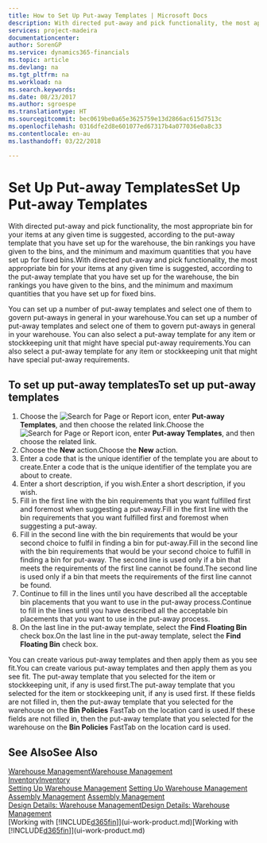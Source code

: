```yaml
---
title: How to Set Up Put-away Templates | Microsoft Docs
description: With directed put-away and pick functionality, the most appropriate bin for your items at any given time is suggested, according to the put-away template that you have set up for the warehouse, the bin rankings you have given to the bins, and the minimum and maximum quantities that you have set up for fixed bins.
services: project-madeira
documentationcenter: 
author: SorenGP
ms.service: dynamics365-financials
ms.topic: article
ms.devlang: na
ms.tgt_pltfrm: na
ms.workload: na
ms.search.keywords: 
ms.date: 08/23/2017
ms.author: sgroespe
ms.translationtype: HT
ms.sourcegitcommit: bec0619be0a65e3625759e13d2866ac615d7513c
ms.openlocfilehash: 0316dfe2d8e601077ed67317b4a077036e0a8c33
ms.contentlocale: en-au
ms.lasthandoff: 03/22/2018

---
```

# <a name="set-up-put-away-templates"></a><span data-ttu-id="c45a1-103">Set Up Put-away Templates</span><span class="sxs-lookup"><span data-stu-id="c45a1-103">Set Up Put-away Templates</span></span>
<span data-ttu-id="c45a1-104">With directed put-away and pick functionality, the most appropriate bin for your items at any given time is suggested, according to the put-away template that you have set up for the warehouse, the bin rankings you have given to the bins, and the minimum and maximum quantities that you have set up for fixed bins.</span><span class="sxs-lookup"><span data-stu-id="c45a1-104">With directed put-away and pick functionality, the most appropriate bin for your items at any given time is suggested, according to the put-away template that you have set up for the warehouse, the bin rankings you have given to the bins, and the minimum and maximum quantities that you have set up for fixed bins.</span></span>  

<span data-ttu-id="c45a1-105">You can set up a number of put-away templates and select one of them to govern put-aways in general in your warehouse.</span><span class="sxs-lookup"><span data-stu-id="c45a1-105">You can set up a number of put-away templates and select one of them to govern put-aways in general in your warehouse.</span></span> <span data-ttu-id="c45a1-106">You can also select a put-away template for any item or stockkeeping unit that might have special put-away requirements.</span><span class="sxs-lookup"><span data-stu-id="c45a1-106">You can also select a put-away template for any item or stockkeeping unit that might have special put-away requirements.</span></span>  

## <a name="to-set-up-put-away-templates"></a><span data-ttu-id="c45a1-107">To set up put-away templates</span><span class="sxs-lookup"><span data-stu-id="c45a1-107">To set up put-away templates</span></span>  
1.  <span data-ttu-id="c45a1-108">Choose the ![Search for Page or Report](media/ui-search/search_small.png "Search for Page or Report icon") icon, enter **Put-away Templates**, and then choose the related link.</span><span class="sxs-lookup"><span data-stu-id="c45a1-108">Choose the ![Search for Page or Report](media/ui-search/search_small.png "Search for Page or Report icon") icon, enter **Put-away Templates**, and then choose the related link.</span></span>  
2.  <span data-ttu-id="c45a1-109">Choose the **New** action.</span><span class="sxs-lookup"><span data-stu-id="c45a1-109">Choose the **New** action.</span></span>  
3.  <span data-ttu-id="c45a1-110">Enter a code that is the unique identifier of the template you are about to create.</span><span class="sxs-lookup"><span data-stu-id="c45a1-110">Enter a code that is the unique identifier of the template you are about to create.</span></span>  
4.  <span data-ttu-id="c45a1-111">Enter a short description, if you wish.</span><span class="sxs-lookup"><span data-stu-id="c45a1-111">Enter a short description, if you wish.</span></span>  
5.  <span data-ttu-id="c45a1-112">Fill in the first line with the bin requirements that you want fulfilled first and foremost when suggesting a put-away.</span><span class="sxs-lookup"><span data-stu-id="c45a1-112">Fill in the first line with the bin requirements that you want fulfilled first and foremost when suggesting a put-away.</span></span>  
6.  <span data-ttu-id="c45a1-113">Fill in the second line with the bin requirements that would be your second choice to fulfil in finding a bin for put-away.</span><span class="sxs-lookup"><span data-stu-id="c45a1-113">Fill in the second line with the bin requirements that would be your second choice to fulfill in finding a bin for put-away.</span></span> <span data-ttu-id="c45a1-114">The second line is used only if a bin that meets the requirements of the first line cannot be found.</span><span class="sxs-lookup"><span data-stu-id="c45a1-114">The second line is used only if a bin that meets the requirements of the first line cannot be found.</span></span>  
7.  <span data-ttu-id="c45a1-115">Continue to fill in the lines until you have described all the acceptable bin placements that you want to use in the put-away process.</span><span class="sxs-lookup"><span data-stu-id="c45a1-115">Continue to fill in the lines until you have described all the acceptable bin placements that you want to use in the put-away process.</span></span>  
8.  <span data-ttu-id="c45a1-116">On the last line in the put-away template, select the **Find Floating Bin** check box.</span><span class="sxs-lookup"><span data-stu-id="c45a1-116">On the last line in the put-away template, select the **Find Floating Bin** check box.</span></span>  

<span data-ttu-id="c45a1-117">You can create various put-away templates and then apply them as you see fit.</span><span class="sxs-lookup"><span data-stu-id="c45a1-117">You can create various put-away templates and then apply them as you see fit.</span></span> <span data-ttu-id="c45a1-118">The put-away template that you selected for the item or stockkeeping unit, if any is used first.</span><span class="sxs-lookup"><span data-stu-id="c45a1-118">The put-away template that you selected for the item or stockkeeping unit, if any is used first.</span></span> <span data-ttu-id="c45a1-119">If these fields are not filled in, then the put-away template that you selected for the warehouse on the **Bin Policies** FastTab on the location card is used.</span><span class="sxs-lookup"><span data-stu-id="c45a1-119">If these fields are not filled in, then the put-away template that you selected for the warehouse on the **Bin Policies** FastTab on the location card is used.</span></span>  

## <a name="see-also"></a><span data-ttu-id="c45a1-120">See Also</span><span class="sxs-lookup"><span data-stu-id="c45a1-120">See Also</span></span>  
[<span data-ttu-id="c45a1-121">Warehouse Management</span><span class="sxs-lookup"><span data-stu-id="c45a1-121">Warehouse Management</span></span>](warehouse-manage-warehouse.md)  
[<span data-ttu-id="c45a1-122">Inventory</span><span class="sxs-lookup"><span data-stu-id="c45a1-122">Inventory</span></span>](inventory-manage-inventory.md)  
<span data-ttu-id="c45a1-123">[Setting Up Warehouse Management](warehouse-setup-warehouse.md)   </span><span class="sxs-lookup"><span data-stu-id="c45a1-123">[Setting Up Warehouse Management](warehouse-setup-warehouse.md)   </span></span>  
<span data-ttu-id="c45a1-124">[Assembly Management](assembly-assemble-items.md)  </span><span class="sxs-lookup"><span data-stu-id="c45a1-124">[Assembly Management](assembly-assemble-items.md)  </span></span>  
[<span data-ttu-id="c45a1-125">Design Details: Warehouse Management</span><span class="sxs-lookup"><span data-stu-id="c45a1-125">Design Details: Warehouse Management</span></span>](design-details-warehouse-management.md)  
<span data-ttu-id="c45a1-126">[Working with [!INCLUDE[d365fin](includes/d365fin_md.md)]](ui-work-product.md)</span><span class="sxs-lookup"><span data-stu-id="c45a1-126">[Working with [!INCLUDE[d365fin](includes/d365fin_md.md)]](ui-work-product.md)</span></span>

